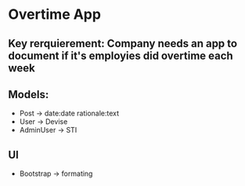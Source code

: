 # Overtime App

## Key rerquierement: Company needs an app to document if it's employies did overtime each week

## Models: 
- Post -> date:date rationale:text
- User -> Devise
- AdminUser -> STI

## UI
 - Bootstrap -> formating
 
